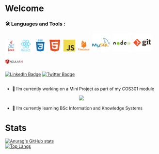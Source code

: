 # Welcome

### :hammer_and_wrench: Languages and Tools :

<div>
  <img src="https://github.com/devicons/devicon/blob/master/icons/java/java-original-wordmark.svg" title="Java" alt="Java" width="40" height="40"/>&nbsp;
  <img src="https://github.com/devicons/devicon/blob/master/icons/react/react-original-wordmark.svg" title="React" alt="React" width="40" height="40"/>&nbsp;
  <img src="https://github.com/devicons/devicon/blob/master/icons/css3/css3-plain-wordmark.svg"  title="CSS3" alt="CSS" width="40" height="40"/>&nbsp;
  <img src="https://github.com/devicons/devicon/blob/master/icons/html5/html5-original.svg" title="HTML5" alt="HTML" width="40" height="40"/>&nbsp;
  <img src="https://github.com/devicons/devicon/blob/master/icons/javascript/javascript-original.svg" title="JavaScript" alt="JavaScript" width="40" height="40"/>&nbsp;
  <img src="https://github.com/devicons/devicon/blob/master/icons/firebase/firebase-plain-wordmark.svg" title="Firebase" alt="Firebase" width="40" height="40"/>&nbsp;
  <img src="https://github.com/devicons/devicon/blob/master/icons/mysql/mysql-original-wordmark.svg" title="MySQL"  alt="MySQL" width="60" height="60"/>&nbsp;
  <img src="https://github.com/devicons/devicon/blob/master/icons/nodejs/nodejs-original-wordmark.svg" title="NodeJS" alt="NodeJS" width="60" height="60"/>&nbsp;
  <img src="https://github.com/devicons/devicon/blob/master/icons/git/git-original-wordmark.svg" title="Git" **alt="Git" width="60" height="60"/>
  <img src="https://github.com/devicons/devicon/blob/master/icons/angularjs/angularjs-original-wordmark.svg" title="Angular" **alt="Angular" width="60" height="60"/>
</div>


<div id="badges">
  <a href="https://www.linkedin.com/in/jonel-albuquerque-5b82b723a/"><img src="https://img.shields.io/badge/LinkedIn-blue?style=for-the-badge&logo=linkedin&logoColor=white" alt="LinkedIn Badge"/></a>
 <a href="https://twitter.com/highkey_jonel"> <img src="https://img.shields.io/badge/Twitter-blue?style=for-the-badge&logo=twitter&logoColor=white" alt="Twitter Badge"/></a>
</div>


<img src="https://komarev.com/ghpvc/?username=u21598267e&style=flat-square&color=blue" alt=""/>

- 🔭 I’m currently working on a Mini Project as part of my COS301 module
<div id="header" align="center">
  <img src="https://media.giphy.com/media/juua9i2c2fA0AIp2iq/giphy.gif" width='300' />
</div>

- 🌱 I’m currently learning BSc Information and Knowledge Systems

# Stats
[![Anurag's GitHub stats](https://github-readme-stats.vercel.app/api?username=u21598267&show_icons=true&theme=dark)](https://github.com/u21598267/github-readme-stats) <br/>
[![Top Langs](https://github-readme-stats.vercel.app/api/top-langs/?username=u21598267)](https://github.com/anuraghazra/github-readme-stats)





